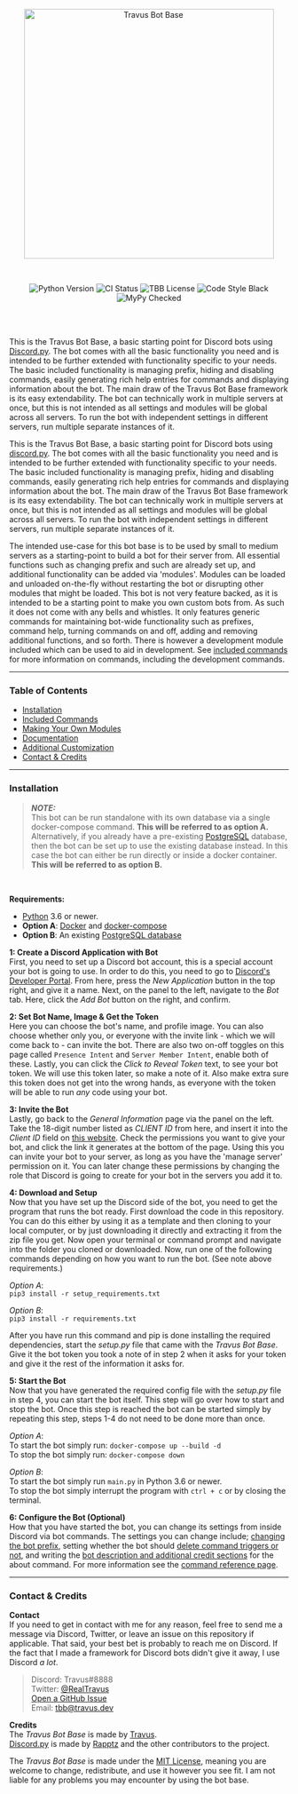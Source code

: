 <p align="center">
    <img src="https://i.imgur.com/EekoTeO.png" alt="Travus Bot Base" width="450"/>
</p>
<br/>
<p align="center">
    <img alt="Python Version" src="https://img.shields.io/badge/python-3.6%20%7C%203.7%20%7C%203.8%20%7C%203.9-informational"/>
    <img alt="CI Status" src="https://github.com/Travus/Travus_Bot_Base/actions/workflows/ci.yml/badge.svg?branch=master&event=push">
    <img alt="TBB License" src="https://img.shields.io/github/license/travus/travus_bot_base">
    <img alt="Code Style Black" src="https://img.shields.io/badge/code%20style-black-000000.svg">
    <img alt="MyPy Checked" src="http://www.mypy-lang.org/static/mypy_badge.svg">
</p>
<br/><br/>

This is the Travus Bot Base, a basic starting point for Discord bots using [Discord.py](https://github.com/Rapptz/discord.py). The bot comes with all the basic functionality you need and is intended to be further extended with functionality specific to your needs. The basic included functionality is managing prefix, hiding and disabling commands, easily generating rich help entries for commands and displaying information about the bot. The main draw of the Travus Bot Base framework is its easy extendability. The bot can technically work in multiple servers at once, but this is not intended as all settings and modules will be global across all servers. To run the bot with independent settings in different servers, run multiple separate instances of it.

This is the Travus Bot Base, a basic starting point for Discord bots using [discord.py](https://github.com/Rapptz/discord.py). The bot comes with all the basic functionality you need and is intended to be further extended with functionality specific to your needs. The basic included functionality is managing prefix, hiding and disabling commands, easily generating rich help entries for commands and displaying information about the bot. The main draw of the Travus Bot Base framework is its easy extendability. The bot can technically work in multiple servers at once, but this is not intended as all settings and modules will be global across all servers. To run the bot with independent settings in different servers, run multiple separate instances of it.

The intended use-case for this bot base is to be used by small to medium servers as a starting-point to build a bot for their server from. All essential functions such as changing prefix and such are already set up, and additional functionality can be added via 'modules'. Modules can be loaded and unloaded on-the-fly without restarting the bot or disrupting other modules that might be loaded. This bot is not very feature backed, as it is intended to be a starting point to make you own custom bots from. As such it does not come with any bells and whistles. It only features generic commands for maintaining bot-wide functionality such as prefixes, command help, turning commands on and off, adding and removing additional functions, and so forth. There is however a development module included which can be used to aid in development. See [included commands](https://github.com/Travus/Travus_Bot_Base/wiki/Commands) for more information on commands, including the development commands.

---

### Table of Contents

- [Installation](#installation)
- [Included Commands](https://github.com/Travus/Travus_Bot_Base/wiki/Commands)
- [Making Your Own Modules](https://github.com/Travus/Travus_Bot_Base/wiki/Module-Creation)
- [Documentation](https://github.com/Travus/Travus_Bot_Base/wiki/Documentation)
- [Additional Customization](https://github.com/Travus/Travus_Bot_Base/wiki/Customization)
- [Contact & Credits](#contact--credits)

---
### Installation
> **_NOTE:_**  
> This bot can be run standalone with its own database via a single docker-compose command. **This will be referred to as option A.** Alternatively, if you already have a pre-existing [PostgreSQL](https://www.postgresql.org/) database, then the bot can be set up to use the existing database instead. In this case the bot can either be run directly or inside a docker container. **This will be referred to as option B.**

<br/>

**Requirements:**
* [Python](https://www.python.org/) 3.6 or newer.  
* **Option A**: [Docker](https://www.docker.com/) and [docker-compose](https://docs.docker.com/compose/)  
* **Option B**: An existing [PostgreSQL database](https://www.postgresql.org/)

**1: Create a Discord Application with Bot**  
First, you need to set up a Discord bot account, this is a special account your bot is going to use. In order to do this, you need to go to [Discord's Developer Portal](https://discord.com/developers/applications/). From here, press the *New Application* button in the top right, and give it a name. Next, on the panel to the left, navigate to the *Bot* tab. Here, click the *Add Bot* button on the right, and confirm.

**2: Set Bot Name, Image & Get the Token**  
Here you can choose the bot's name, and profile image. You can also choose whether only you, or everyone with the invite link - which we will come back to - can invite the bot. There are also two on-off toggles on this page called `Presence Intent` and `Server Member Intent`, enable both of these. Lastly, you can click the *Click to Reveal Token* text, to see your bot token. We will use this token later, so make a note of it. Also make extra sure this token does not get into the wrong hands, as everyone with the token will be able to run *any* code using your bot.

**3: Invite the Bot**  
Lastly, go back to the *General Information* page via the panel on the left. Take the 18-digit number listed as *CLIENT ID* from here, and insert it into the *Client ID* field on [this website](https://discordapi.com/permissions.html). Check the permissions you want to give your bot, and click the link it generates at the bottom of the page. Using this you can invite your bot to your server, as long as you have the 'manage server' permission on it. You can later change these permissions by changing the role that Discord is going to create for your bot in the servers you add it to.

**4: Download and Setup**  
Now that you have set up the Discord side of the bot, you need to get the program that runs the bot ready. First download the code in this repository. You can do this either by using it as a template and then cloning to your local computer, or by just downloading it directly and extracting it from the zip file you get. Now open your terminal or command prompt and navigate into the folder you cloned or downloaded. Now, run one of the following commands depending on how you want to run the bot. (See note above requirements.)  

*Option A*:  
`pip3 install -r setup_requirements.txt`  

*Option B*:  
`pip3 install -r requirements.txt`

After you have run this command and pip is done installing the required dependencies, start the *setup.py* file that came with the *Travus Bot Base*. Give it the bot token you took a note of in step 2 when it asks for your token and give it the rest of the information it asks for.

**5: Start the Bot**  
Now that you have generated the required config file with the *setup.py* file in step 4, you can start the bot itself. This step will go over how to start and stop the bot. Once this step is reached the bot can be started simply by repeating this step, steps 1-4 do not need to be done more than once.

*Option A*:  
To start the bot simply run: `docker-compose up --build -d`  
To stop the bot simply run: `docker-compose down`  

*Option B*:  
To start the bot simply run `main.py` in Python 3.6 or newer.  
To stop the bot simply interrupt the program with `ctrl + c` or by closing the terminal.

**6: Configure the Bot (Optional)**  
How that you have started the bot, you can change its settings from inside Discord via bot commands. The settings you can change include; [changing the bot prefix](https://github.com/Travus/Travus_Bot_Base/wiki/Commands#changing-prefix), setting whether the bot should [delete command triggers or not](https://github.com/Travus/Travus_Bot_Base/wiki/Commands#deleting-command-triggers), and writing the [bot description and additional credit sections](https://github.com/Travus/Travus_Bot_Base/wiki/Commands#customize-bot-information) for the about command. For more information see the [command reference page](https://github.com/Travus/Travus_Bot_Base/wiki/Commands).  

---
### Contact & Credits

**Contact**  
If you need to get in contact with me for any reason, feel free to send me a message via Discord, Twitter, or leave an issue on this repository if applicable. That said, your best bet is probably to reach me on Discord. If the fact that I made a framework for Discord bots didn't give it away, I use Discord *a lot*.  
> Discord: Travus#8888  
> Twitter: [@RealTravus](https://twitter.com/realtravus)  
> [Open a GitHub Issue](https://github.com/Travus/Travus_Bot_Base/issues/new)  
> Email: tbb@travus.dev  

**Credits**  
The *Travus Bot Base* is made by [Travus](https://github.com/Travus).  
[Discord.py](https://github.com/Rapptz/discord.py) is made by [Rapptz](https://github.com/Rapptz) and the other contributors to the project.  

The *Travus Bot Base* is made under the [MIT License](LICENSE.md), meaning you are welcome to change, redistribute, and use it however you see fit. I am not liable for any problems you may encounter by using the bot base.
